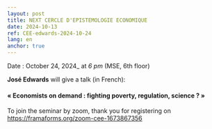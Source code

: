 ```yaml
---
layout: post
title: NEXT CERCLE D'EPISTEMOLOGIE ECONOMIQUE
date: 2024-10-13
ref: CEE-edwards-2024-10-24
lang: en
anchor: true
---
```



<i class="fas fa-table"></i> Date : October 24, 2024_ at _6 pm_ (MSE, 6th floor)

**José Edwards** will give a talk (in French):

#### « Economists on demand : fighting poverty, regulation, science ? »

To join the seminar by zoom, thank you for registering on  https://framaforms.org/zoom-cee-1673867356
